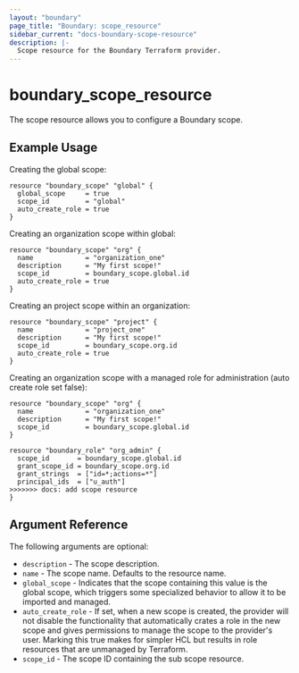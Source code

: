 ```yaml
---
layout: "boundary"
page_title: "Boundary: scope_resource"
sidebar_current: "docs-boundary-scope-resource"
description: |-
  Scope resource for the Boundary Terraform provider.
---
```


# boundary_scope_resource 
The scope resource allows you to configure a Boundary scope. 

## Example Usage

Creating the global scope:

```hcl
resource "boundary_scope" "global" {
  global_scope     = true
  scope_id         = "global"
  auto_create_role = true
}
```

Creating an organization scope within global:

```hcl
resource "boundary_scope" "org" {
  name             = "organization_one"
  description      = "My first scope!"
  scope_id         = boundary_scope.global.id
  auto_create_role = true
}
```

Creating an project scope within an organization:

```hcl
resource "boundary_scope" "project" {
  name             = "project_one"
  description      = "My first scope!"
  scope_id         = boundary_scope.org.id
  auto_create_role = true
}
```

Creating an organization scope with a managed role for administration (auto create role set false):

```hcl
resource "boundary_scope" "org" {
  name             = "organization_one"
  description      = "My first scope!"
  scope_id         = boundary_scope.global.id
}

resource "boundary_role" "org_admin" {
  scope_id       = boundary_scope.global.id
  grant_scope_id = boundary_scope.org.id
  grant_strings  = ["id=*;actions=*"]
  principal_ids  = ["u_auth"]
>>>>>>> docs: add scope resource
}
```

## Argument Reference

The following arguments are optional:
* `description` - The scope description.
* `name` - The scope name. Defaults to the resource name.
* `global_scope` - Indicates that the scope containing this value is the global scope, which triggers some specialized behavior to allow it to be imported and managed. 
* `auto_create_role` - If set, when a new scope is created, the provider will not disable the functionality that automatically crates a role in the new scope and gives permissions to manage the scope to the provider's user. Marking this true makes for simpler HCL but results in role resources that are unmanaged by Terraform.
* `scope_id` - The scope ID containing the sub scope resource.

